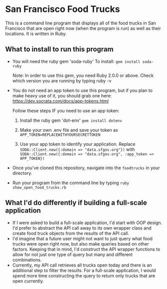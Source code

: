 # San Francisco Food Trucks
This is a command line program that displays all of the food trucks in San Francisco that are open right now (when the program is run) as well as their locations. It is written in Ruby.

## What to install to run this program
- You will need the ruby gem 'soda-ruby'
  To install:
  `gem install soda-ruby`

  Note:
  In order to use this gem, you need Ruby 2.0.0 or above. Check which version you are running by typing ruby -v

- You do not need an app token to use this program, but if you plan to make heavy use of it, you should grab one here: https://dev.socrata.com/docs/app-tokens.html

  Follow these steps IF you need to use an app token:
    1. Install the ruby gem 'dot-env'
      `gem install dotenv`

    2. Make your own .env file and save your token as
      `APP_TOKEN=REPLACEWITHYOURSECRETTOKEN`

    3. Use your app token to identify your application.
       Replace `SODA::Client.new({:domain => "data.sfgov.org"})`
       with
       `SODA::Client.new({:domain => "data.sfgov.org", :app_token => APP_TOKEN})`

- Once you've cloned this repository, navigate into the `foodtrucks` in your directory.
- Run your program from the command line by typing `ruby show_open_food_trucks.rb`

## What I'd do differently if building a full-scale application
* If I were asked to build a full-scale application, I'd start with OOP design. I'd prefer to abstract the API call away to its own wrapper class and create food truck objects from the results of the API call.
* I'd imagine that a future user might not want to just query what food trucks were open right now, but also make queries based on other factors. Keeping that in mind, I'd construct the API wrapper functions to allow for not just one type of query but many and different combinations.
* Currently, my API call retrieves all trucks open today and there is an additional step to filter the results. For a full-scale application, I would spend more time constructing the query to return only trucks that are open currently.

